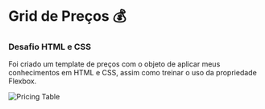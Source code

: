 # Grid de Preços :moneybag:

### Desafio HTML e CSS

Foi criado um template de preços com o objeto de aplicar meus conhecimentos em HTML e CSS, assim como treinar o uso da propriedade Flexbox.



![Pricing Table](https://user-images.githubusercontent.com/104093116/178301633-edef5ccc-eb29-463e-96c6-32ee73ccf13f.png)